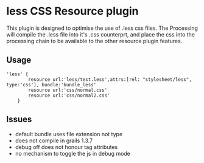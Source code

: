 <h1>less CSS Resource plugin</h1>
<p>This plugin is designed to optimise the use of .less css files. The Processing will compile the .less file into it's .css counterprt, and place the css into the processing chain to be available to the other resource plugin features.</p>


<h2>Usage</h2>
<pre><code>'less' {
        resource url:'less/test.less',attrs:[rel: "stylesheet/less", type:'css'], bundle:'bundle_less'
        resource url:'css/normal.css'
        resource url:'css/normal2.css'
    }
</code></pre>

<h2>Issues</h2>
<ul>
    <li>default bundle uses file extension not type</li>
    <li>does not compile in grails 1.3.7</li>
    <li>debug off does not honour tag attributes</li>
    <li>no mechanism to toggle the js in debug mode</li>
</ul>